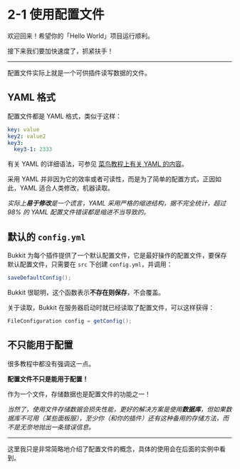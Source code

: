  # 2-1 使用配置文件

欢迎回来！希望你的「Hello World」项目运行顺利。

接下来我们要加快速度了，抓紧扶手！

---

配置文件实际上就是一个可供插件读写数据的文件。

## YAML 格式

配置文件都是 YAML 格式，类似于这样：

```yaml
key: value
key2: value2
key3:
  key3-1: 2333
```

有关 YAML 的详细语法，可参见 [菜鸟教程上有关 YAML 的内容](https://www.runoob.com/w3cnote/yaml-intro.html)。

采用 YAML 并非因为它的效率或者可读性，而是为了简单的配置方式，正因如此，YAML 适合人类修改，机器读取。

*实际上**易于修改**是一个谎言，YAML 采用严格的缩进结构，据不完全统计，超过 98% 的 YAML 配置文件错误都是缩进不当导致的。*

## 默认的 `config.yml`

Bukkit 为每个插件提供了一个默认配置文件，它是最好操作的配置文件，要保存默认配置文件，只需要在 `src` 下创建 `config.yml`，并调用：

```java
saveDefaultConfig();
```

Bukkit 很聪明，这个函数表示**不存在则保存**，不会覆盖。

关于读取，Bukkit 在服务器启动时就已经读取了配置文件，可以这样获得：

```java
FileConfiguration config = getConfig();
```

## 不只能用于配置

很多教程中都没有强调这一点。

**配置文件不只是能用于配置！**

作为一个文件，存储数据也是配置文件的功能之一！

*当然了，使用文件存储数据会损失性能，更好的解决方案是使用**数据库**，但如果数据库不可用（某些面板服），至少你（和你的插件）还有这种备用的存储方法，而不是无奈地抛出一条错误信息。*

---

这里我只是非常简略地介绍了配置文件的概念，具体的使用会在后面的实例中看到。